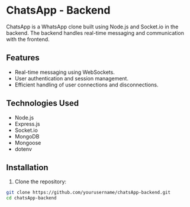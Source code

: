# ChatsApp - Backend

ChatsApp is a WhatsApp clone built using Node.js and Socket.io in the backend. The backend handles real-time messaging and communication with the frontend.

## Features

- Real-time messaging using WebSockets.
- User authentication and session management.
- Efficient handling of user connections and disconnections.

## Technologies Used

- Node.js
- Express.js
- Socket.io
- MongoDB
- Mongoose
- dotenv

## Installation

1. Clone the repository:

```bash
git clone https://github.com/yourusername/chatsApp-backend.git
cd chatsApp-backend
